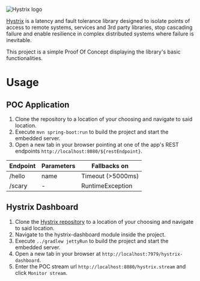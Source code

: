![Hystrix logo](https://netflix.github.com/Hystrix/images/hystrix-logo-tagline-850.png)

[Hystrix](https://github.com/Netflix/Hystrix) is a latency and fault tolerance library designed to isolate points of access to remote systems, services and 3rd party libraries, stop cascading failure and enable resilience in complex distributed systems where failure is inevitable.

This project is a simple Proof Of Concept displaying the library's basic functionalities.


# Usage

## POC Application

1. Clone the repository to a location of your choosing and navigate to said location.
2. Execute `mvn spring-boot:run` to build the project and start the embedded server.
3. Open a new tab in your browser pointing at one of the app's REST endpoints `http://localhost:8080/${restEndpoint}`.

| Endpoint | Parameters | Fallbacks on
| -------- | ---------- | ------------
| /hello   | name       | Timeout (>5000ms)
| /scary   | -          | RuntimeException

## Hystrix Dashboard

1. Clone the [Hystrix repository](https://github.com/Netflix/Hystrix) to a location of your choosing and navigate to said location.
2. Navigate to the hystrix-dashboard module inside the project.
3. Execute `../gradlew jettyRun` to build the project and start the embedded server.
4. Open a new tab in your browser at `http://localhost:7979/hystrix-dashboard`.
5. Enter the POC stream url `http://localhost:8080/hystrix.stream` and click `Monitor stream`.
